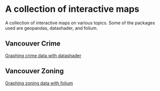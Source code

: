# A collection of interactive maps

A collection of interactive maps on various topics. Some of the packages used are geopandas, datashader, and folium.

## Vancouver Crime

[Graphing crime data with datashader]


## Vancouver Zoning

[Graphing zoning data with folium]


<!-- Links -->
[Graphing crime data with datashader]: vancouver_crime/
[Graphing zoning data with folium]: vancouver_zoning/
